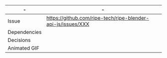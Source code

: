 | - | - |
| --- | --- |
| Issue | https://github.com/ripe-tech/ripe-blender-api-js/issues/XXX |
| Dependencies | |
| Decisions | |
| Animated GIF | |
